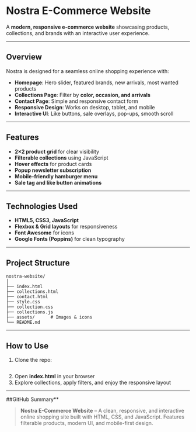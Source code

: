 
# **Nostra E-Commerce Website**

A **modern, responsive e-commerce website** showcasing products, collections, and brands with an interactive user experience.

---

## **Overview**

Nostra is designed for a seamless online shopping experience with:

* **Homepage**: Hero slider, featured brands, new arrivals, most wanted products
* **Collections Page**: Filter by **color, occasion, and arrivals**
* **Contact Page**: Simple and responsive contact form
* **Responsive Design**: Works on desktop, tablet, and mobile
* **Interactive UI**: Like buttons, sale overlays, pop-ups, smooth scroll

---

## **Features**

* **2×2 product grid** for clear visibility
* **Filterable collections** using JavaScript
* **Hover effects** for product cards
* **Popup newsletter subscription**
* **Mobile-friendly hamburger menu**
* **Sale tag and like button animations**

---

## **Technologies Used**

* **HTML5, CSS3, JavaScript**
* **Flexbox & Grid layouts** for responsiveness
* **Font Awesome** for icons
* **Google Fonts (Poppins)** for clean typography

---

## **Project Structure**

```
nostra-website/
│
├── index.html
├── collections.html
├── contact.html
├── style.css
├── collection.css
├── collections.js
├── assets/      # Images & icons
└── README.md
```

---

## **How to Use**

1. Clone the repo:

```bash  https://github.com/velmurugan20031610/Nostra

```

2. Open **index.html** in your browser
3. Explore collections, apply filters, and enjoy the responsive layout

---

##GitHub Summary**

> **Nostra E-Commerce Website** – A clean, responsive, and interactive online shopping site built with HTML, CSS, and JavaScript. Features filterable products, modern UI, and mobile-first design.


